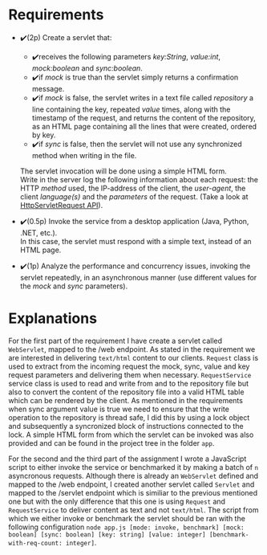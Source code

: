 
# Requirements

-   ✔️(2p) Create a servlet that:
    -   ✔️receives the following parameters  _key:String_,  _value:int_,  _mock:boolean_  and  _sync:boolean_.
    -   ✔️if  _mock_  is true than the servlet simply returns a confirmation message.
    -   ✔️if  _mock_  is false, the servlet writes in a text file called  _repository_  a line containing the key, repeated  _value_  times, along with the timestamp of the request, and returns the content of the repository, as an HTML page containing all the lines that were created, ordered by key.
    -   ✔️if  _sync_  is false, then the servlet will not use any synchronized method when writing in the file.
    
    The servlet invocation will be done using a simple HTML form.  
    Write in the server log the following information about each request: the HTTP  _method_  used, the IP-address of the client, the  _user-agent_, the client  _language(s)_  and the  _parameters_  of the request. (Take a look at  [HttpServletRequest API](https://javaee.github.io/javaee-spec/javadocs/javax/servlet/http/HttpServletRequest.html)).
    
-   ✔️(0.5p) Invoke the service from a desktop application (Java, Python, .NET, etc.).  
    In this case, the servlet must respond with a simple text, instead of an HTML page.  
    
-   ✔️(1p)  Analyze the performance and concurrency issues, invoking the servlet repeatedly, in an asynchronous manner (use different values for the  _mock_  and  _sync_  parameters).

# Explanations

For the first part of the requirement I have create a servlet called `WebServlet`, mapped to the /web endpoint. As stated in the requirement we are interested in delivering `text/html` content to our clients. `Request` class is used to extract from the incoming request the mock, sync, value and key request parameters and delivering them when necessary. `RequestService` service class is used to read and write from and to the repository file but also to convert the content of the repository file into a valid HTML table which can be rendered by the client. As mentioned in the requirements when sync argument value is true we need to ensure that the write operation to the repository is thread safe, I did this by using a lock object and subsequently a syncronized block of instructions connected to the lock. A simple HTML form from which the servlet can be invoked was also provided and can be found in the project tree in the folder `app`.


For the second and the third part of the assignment I wrote a JavaScript script to either invoke the service or benchmarked it by making a batch of `n` asyncronous requests. Although there is already an `WebServlet` defined and mapped to the /web endpoint, I created another servlet called `Servlet` and mapped to the /servlet endpoint which is similiar to the previous mentioned one but with the only difference that this one is using `Request` and `RequestService` to deliver content as text and not `text/html`. The script from which we either invoke or benchmark the servlet should be ran with the following configuration `node app.js [mode: invoke, benchmark] [mock: boolean] [sync: boolean] [key: string] [value: integer] [benchmark-with-req-count: integer]`.
